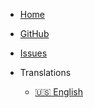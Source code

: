 <!-- docs/_navbar.md -->

* [Home](/)
* [GitHub](https://github.com/jrmatherly/mcp-manager)
* [Issues](https://github.com/jrmatherly/mcp-manager/issues)

* Translations
  * [:us: English](/)
  <!-- * [:cn: 中文](/zh-cn/) -->

